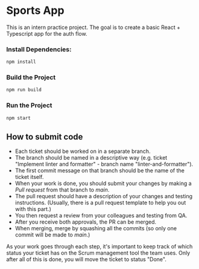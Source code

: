 # Sports App

This is an intern practice project. The goal is to create a basic React + Typescript app for the auth flow.

### Install Dependencies:

```bash
npm install
```

### Build the Project

```bash
npm run build
```

### Run the Project

```bash
npm start
```

## How to submit code

- Each ticket should be worked on in a separate branch.
- The branch should be named in a descriptive way (e.g. ticket "Implement linter and formatter" - branch name "linter-and-formatter").
- The first commit message on that branch should be the name of the ticket itself.
- When your work is done, you should submit your changes by making a _Pull request_ from that branch to _main_.
- The pull request should have a description of your changes and testing instructions. (Usually, there is a pull request template to help you out with this part.)
- You then request a review from your colleagues and testing from QA.
- After you receive both approvals, the PR can be merged.
- When merging, merge by squashing all the commits (so only one commit will be made to _main_.)

As your work goes through each step, it's important to keep track of which status your ticket has on the Scrum management tool the team uses.
Only after all of this is done, you will move the ticket to status "Done".
